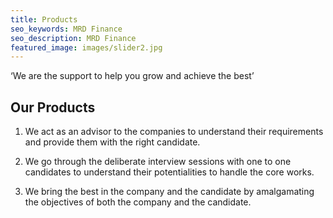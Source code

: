 ```yaml
---
title: Products
seo_keywords: MRD Finance
seo_description: MRD Finance
featured_image: images/slider2.jpg
---
```


‘We are the support to help you grow and achieve the best’
 
## Our Products

1. We act as an advisor to the companies to understand their requirements and provide them with the right candidate.

2. We go through the deliberate interview sessions with one to one candidates to understand their potentialities to handle the core works.

3. We bring the best in the company and the candidate by amalgamating the objectives of both the company and the candidate.
